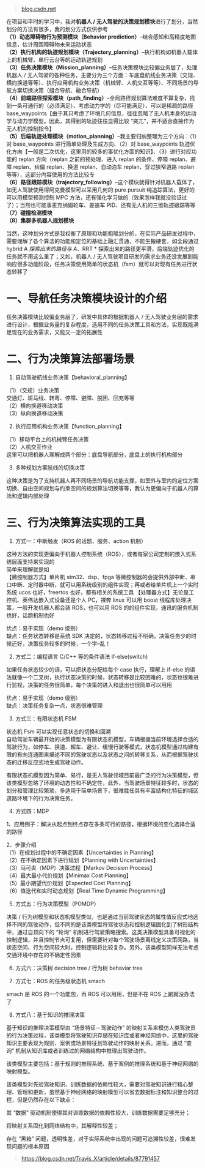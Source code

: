 > [blog.csdn.net](https://blog.csdn.net/qq_35635374/article/details/120592768)

在项目和平时的学习中，我对**机器人 / 无人驾驶的决策规划模块**进行了划分，当然划分的方法有很多，我的划分方式仅供参考  
**（1）动态障碍物行为预测模块（Behavior prediction）**–结合感知和高精度地图信息，估计周围障碍物未来运动状态  
**（2）执行机构的轨迹规划模块（Trajectory_planning）**–执行机构如机器人载体上的机械臂、串行云台等的运动轨迹规划  
**（3）任务决策模块（Mission_planning）**–任务决策模块比较偏业务层了，处理机器人 / 无人驾驶的各种任务，主要分为三个方面：车底盘航线业务决策（交规、横向换道等等）、执行应用机构业务决策（机械臂、人机交互等等）、不同场景的导航方案切换决策（组合导航、融合导航）  
**（4）前端路径探索模块（path_finding）**–全局路径规划算法难度不算复杂，找到一条可通行的（必须满足）、考虑动力学的（尽可能满足）、可以是稀疏的路径 base_waypoints【由于其只考虑了环境几何信息，往往忽略了无人机本身的运动学与动力学模型。因此，其得到的轨迹往往显得比较 “突兀”，并不适合直接作为无人机的控制指令】  
**（5）后端轨迹处理模块（motion_planning）**–我主要归纳整理为三个方向：（1）对 base_waypoints 进行简单处理及生成方向、（2）对 base_waypoints 轨迹优化方向【一般是二次优化，这里用的较多的事优化方面的知识】、（3）进行对应功能的 replan 方向（replan 之前的预处理、进入 replan 的条件、停障 replan、避障 replan、纠偏 replan、换道 replan、自动泊车 replan、穿过狭窄道路 replan 等等），这部分内容使用的方法比较专  
**（6）路径跟踪模块（trajectory_following）**–这个模块就得针对机器人载体了，如无人驾驶使用得阿克曼模型可以采用几何的 pure pursuit 纯追踪算法，更好的可以用模型预测控制 MPC 方法，还有强化学习做的（效果怎样我就没验证过了）；当然也可能事麦克纳姆轮车、差速车 PID、还有无人机的三维轨迹跟踪等等  
**（7）碰撞检测模块**  
**（8）集群多机器人规划模块**

当然，这种划分方式是我权衡了原理和功能粗略划分的，在实际产品研发过程中，需要理解了各个算法的功能和定位的基础上融汇贯通，不能生搬硬套，如全段通过 hybrid A _探索出来的路径与 A_、RRT * 探索出来的路径更平滑，后端轨迹优化的任务就不用这么重了；又如，机器人 / 无人驾驶项目研发的需求业务还没发展到能响应很多功能阶段，任务决策使用简单的状态机（fsm）就可以对现有任务进行状态转移了

一、导航任务决策模块设计的介绍
===============

任务决策模块比较偏业务层了，研发中具体的根据机器人 / 无人驾驶业务层的需求进行设计，根据业务量的复杂程度，选用不同的任务决策工具和方法，实现既能满足现在的业务需求，又能又一定的拓展性

二、行为决策算法部署场景
==================

1. 自动驾驶航线业务决策【behavioral_planning】

（1）（交规）业务决策  
交通灯、斑马线、转弯、停障、避障、脱困、回充等等  
（2）横向换道移动决策  
（3）纵向换道移动决策  

2. 执行应用机构业务决策【function_planning】

（1）移动平台上的机械臂任务决策  
（2）人机交互作业  
这里可以把机器人理解成两个部分：底盘导航部分，底盘上的执行机构部分

3. 多种规划方案航线的切换决策

这种决策是为了支持机器人再不同场景的导航功能支撑，如室外与室内的定位方案切换、自由空间规划与约束空间的规划算法切换等等，我认为更偏向于机器人的算法和逻辑内部处理 

三、行为决策算法实现的工具
=============

1. 方式一：中断触发（ROS 的话题、服务、action 机制）

这种方法的实现更偏向于机器人控制系统（ROS），或者每家公司定制的嵌入式系统层面支持来实现的  
简单来理解就是如  
【微控制器方式】单片机 stm32、dsp、fpga 等微控制器的会提供外部中断、串口中断、定时器中断，就可以用系统级别的组件实现；再或者给单片机上一个实时系统 ucos 也好，freertos 也好，都有相关的系统工具
【处理器方式】无论是工控机、英伟达嵌入式设备还是个人 PC，裸奔 linux 可以用 boost 线程库处理决策，一般开发机器人都会装 ROS，也可以用 ROS 的的组件实现，通讯的服务机制也好，话题机制也好

优点：易于实现（demo 级别）  
缺点：任务状态转移是系统 SDK 决定的，状态转移过程不明确，决策任务少的时候还好，决策任务较多的时候，一个字–乱！

2. 方式二：编程语言 C/C++ 等的条件语法 if-else(switch)

如果任务状态较少的话，可以把状态分配给每个 case 执行，理解上 if-else 的语法就像一个二叉树，执行状态决策的时候，状态转移是比较困难的，状态也很难进行监视，决策的任务很简单，每个决策的进入和退出也很简单可以用用

优点：易于实现（demo 级别）  
缺点：决策任务复杂一点，状态很难管理

3. 方式三：有限状态机 FSM

状态机 Fsm 可以实现任意状态的切换和回溯  
自动驾驶车辆最开始的决策模型为有限状态机模型，车辆根据当前环境选择合适的驾驶行为，如停车、换道、超车、避让、缓慢行驶等模式，状态机模型通过构建有限的有向连通图来描述不同的驾驶状态以及状态之间的转移关系，从而根据驾驶状态的迁移反应式地生成驾驶动作。

有限状态机模型因为简单、易行，是无人驾驶领域目前最广泛的行为决策模型，但该类模型忽略了环境的动态性和不确定性，此外，当驾驶场景特征较多时，状态的划分和管理比较繁琐，多适用于简单场景下，很难胜任具有丰富结构化特征的城区道路环境下的行为决策任务。

4. 方式四：MDP

1、应用例子：解决从起点到终点存在多条可行的路径，根据环境的变化选择合适的路径

2、步骤介绍  
（1）在规划过程中的不确定因素【Uncertainties in Planning】  
（2）在不确定因素下进行规划【Planning with Uncertainties】  
（3）马可夫（MDP）决策过程【Markov Decision Process】  
（4）最大最小代价规划【Minimax Cost Planning】  
（5）最小期望代价规划【Expected Cost Planning】  
（6）值迭代和实时动态规划【Real Time Dynamic Programming】

5. 方式五：行为决策模型（POMDP）

决策 / 行为树模型和状态机模型类似，也是通过当前驾驶状态的属性值反应式地选择不同的驾驶动作，但不同的是该类模型将驾驶状态和控制逻辑固化到了树形结构中，通过自顶向下的 “轮询” 机制进行驾驶策略搜索。这类决策模型具备可视化的控制逻辑，并且控制节点可复用，但需要针对每个驾驶场景离线定义决策网路，当状态空间、行为空间较大时，控制逻辑将比较复杂。另外，该类模型同样无法考虑交通环境中存在的不确定性因素

6. 方式六：决策树 decision tree / 行为树 behaviar tree

7. 方式七：ROS 的任务级状态机 smach

smach 是 ROS 的一个功能包，再 ROS 可以用用，但是不在 ROS 上跑就没办法了 

8. 方式八：基于知识的推理决策

基于知识的推理决策模型由 “场景特征－驾驶动作” 的映射关系来模仿人类驾驶员的行为决策过程，该类模型将驾驶知识存储在知识库或者神经网络中，这里的驾驶知识主要表现为规则、案例或场景特征到驾驶动作的映射关系。进而，通过 “查询” 机制从知识库或者训练过的网络结构中推理出驾驶动作。

该类模型主要包括：基于规则的推理系统、基于案例的推理系统和基于神经网络的映射模型。

该类模型对先验驾驶知识、训练数据的依赖性较大，需要对驾驶知识进行精心整理、管理和更新，虽然基于神经网络的映射模型可以省去数据标注和知识整合的过程，但是仍然存在以下缺点：

其 “数据” 驱动机制使得其对训练数据的依赖性较大，训练数据需要足够充分；

将映射关系固化到网络结构中，其解释性较差；

存在 “黑箱” 问题，透明性差，对于实际系统中出现的问题可追溯性较差，很难发现问题的根本原因  

> https://blog.csdn.net/Travis_X/article/details/87791457